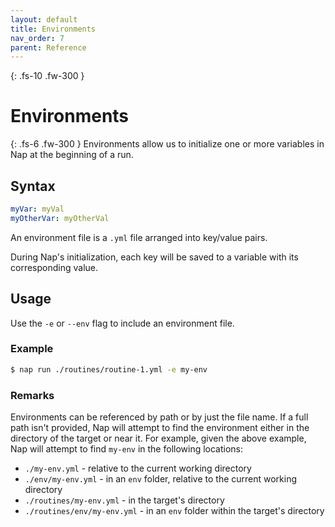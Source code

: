 ```yaml
---
layout: default
title: Environments
nav_order: 7
parent: Reference
---
```


{: .fs-10 .fw-300 }
# Environments

{: .fs-6 .fw-300 }
Environments allow us to initialize one or more variables in Nap at the beginning of a run.

## Syntax

```yml
myVar: myVal
myOtherVar: myOtherVal
```

An environment file is a `.yml` file arranged into key/value pairs. 

During Nap's initialization, each key will be saved to a variable with its corresponding value.

## Usage

Use the `-e` or `--env` flag to include an environment file.

### Example

```bash
$ nap run ./routines/routine-1.yml -e my-env
```

### Remarks

Environments can be referenced by path or by just the file name. If a full path isn't provided, Nap will attempt to find the environment either in the directory of the target or near it. For example, given the above example, Nap will attempt to find `my-env` in the following locations:

* `./my-env.yml` - relative to the current working directory
* `./env/my-env.yml` - in an `env` folder, relative to the current working directory
* `./routines/my-env.yml` - in the target's directory
* `./routines/env/my-env.yml` - in an `env` folder within the target's directory